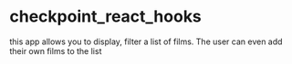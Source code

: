 # checkpoint_react_hooks

this app allows you to display, filter a list of films. The user can even add their own films to the list

